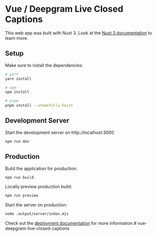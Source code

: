 # Vue / Deepgram Live Closed Captions

This web app was built with Nuxt 3. Look at the [Nuxt 3 documentation](https://nuxt.com/docs/getting-started/introduction) to learn more.

## Setup

Make sure to install the dependencies:

```bash
# yarn
yarn install

# npm
npm install

# pnpm
pnpm install --shamefully-hoist
```

## Development Server

Start the development server on http://localhost:3000

```bash
npm run dev
```

## Production

Build the application for production:

```bash
npm run build
```

Locally preview production build:

```bash
npm run preview
```

Start the server on production:

```bash
node .output/server/index.mjs
```

Check out the [deployment documentation](https://nuxt.com/docs/getting-started/deployment) for more information.# vue-deepgram-live-closed-captions
